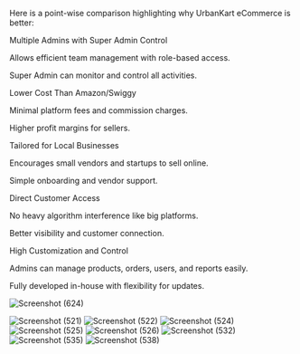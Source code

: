 Here is a point-wise comparison highlighting why UrbanKart eCommerce is better:

Multiple Admins with Super Admin Control

Allows efficient team management with role-based access.

Super Admin can monitor and control all activities.

Lower Cost Than Amazon/Swiggy

Minimal platform fees and commission charges.

Higher profit margins for sellers.

Tailored for Local Businesses

Encourages small vendors and startups to sell online.

Simple onboarding and vendor support.

Direct Customer Access

No heavy algorithm interference like big platforms.

Better visibility and customer connection.

High Customization and Control

Admins can manage products, orders, users, and reports easily.

Fully developed in-house with flexibility for updates.

![Screenshot (624)](https://github.com/user-attachments/assets/cd730050-9b6f-4f35-aa86-a86369b2af89)


![Screenshot (521)](https://github.com/user-attachments/assets/977b1b96-c27d-4f48-aca2-b67f871c123c)
![Screenshot (522)](https://github.com/user-attachments/assets/2c03c336-4209-4ff4-a2df-3cdfff68d8fa)
![Screenshot (524)](https://github.com/user-attachments/assets/6c813886-7ef6-4421-bd65-5a77239864b5)
![Screenshot (525)](https://github.com/user-attachments/assets/06937266-4f05-4963-be17-9796150fa21a)
![Screenshot (526)](https://github.com/user-attachments/assets/a5c9e5a2-1c84-450d-8339-c3d6a863e53a)
![Screenshot (532)](https://github.com/user-attachments/assets/511a4d8b-b7e8-4fa7-a39a-e8b60fe6c65a)
![Screenshot (535)](https://github.com/user-attachments/assets/09753630-e26b-463d-be5c-81695c7760a5)
![Screenshot (538)](https://github.com/user-attachments/assets/3d6bc3b5-ecb6-47a7-ba0e-fb8124f0dc78)
